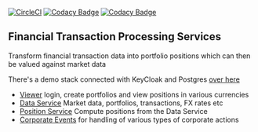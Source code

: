 [![CircleCI](https://circleci.com/gh/monowai/beancounter.svg?style=svg)](https://circleci.com/gh/monowai/beancounter)
[![Codacy Badge](https://app.codacy.com/project/badge/Grade/3afbe48425d047edb273e629eac2dcbd)](https://www.codacy.com/gh/monowai/beancounter/dashboard?utm_source=github.com&amp;utm_medium=referral&amp;utm_content=monowai/beancounter)
[![Codacy Badge](https://app.codacy.com/project/badge/Coverage/3afbe48425d047edb273e629eac2dcbd)](https://www.codacy.com/gh/monowai/beancounter/dashboard?utm_source=github.com&utm_medium=referral&utm_content=monowai/beancounter)

## Financial Transaction Processing Services

Transform financial transaction data into portfolio positions which can then be valued against market data 

There's a demo stack connected with KeyCloak and Postgres [over here](http://github.com/monowai/bc-demo)

*   [Viewer](https://github.com/monowai/bc-view) login, create portfolios and view positions in various currencies
*   [Data Service](svc-data/README.md) Market data, portfolios, transactions, FX rates etc
*   [Position Service](svc-position/README.md) Compute positions from the Data Service
*   [Corporate Events](svc-event/README.md) for handling of various types of corporate actions
